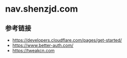 # nav.shenzjd.com

## 参考链接

- <https://developers.cloudflare.com/pages/get-started/>
- <https://www.better-auth.com/>
- <https://tweakcn.com>
